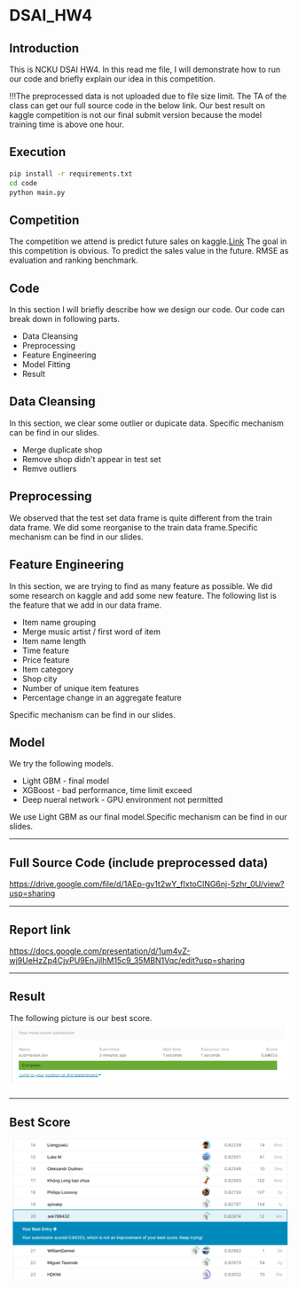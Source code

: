 # DSAI_HW4

## Introduction
This is NCKU DSAI HW4. In this read me file, I will demonstrate how to run our code and briefly explain our idea in this competition.

!!!The preprocessed data is not uploaded due to file size limit. The TA of the class can get our full source code in the below link. Our best result on kaggle competition is not our final submit version because the model training time is above one hour.


## Execution
```sh
pip install -r requirements.txt
cd code
python main.py
```

## Competition
The competition we attend is predict future sales on kaggle.[Link](https://www.kaggle.com/c/competitive-data-science-predict-future-sales)
The goal in this competition is obvious. To predict the sales value in the future. RMSE as evaluation and ranking benchmark.

## Code
In this section I will briefly describe how we design our code.
Our code can break down in following parts.
* Data Cleansing
* Preprocessing
* Feature Engineering
* Model Fitting
* Result

## Data Cleansing
In this section, we clear some outlier or dupicate data. Specific mechanism can be find in our slides.
* Merge duplicate shop
* Remove shop didn't appear in test set
* Remve outliers

## Preprocessing
We observed that the test set data frame is quite different from the train data frame. We did some reorganise to the train data frame.Specific mechanism can be find in our slides.

## Feature Engineering
In this section, we are trying to find as many feature as possible. We did some research on kaggle and add some new feature. The following list is the feature that we add in our data frame.
* Item name grouping
* Merge music artist / first word of item
* Item name length
* Time feature
* Price feature
* Item category
* Shop city
* Number of unique item features
* Percentage change in an aggregate feature

Specific mechanism can be find in our slides.

## Model
We try the following models.
* Light GBM - final model
* XGBoost - bad performance, time limit exceed
* Deep nueral network - GPU environment not permitted

We use Light GBM as our final model.Specific mechanism can be find in our slides.

---

## Full Source Code (include preprocessed data)
https://drive.google.com/file/d/1AEp-gv1t2wY_fIxtoClNG6nj-5zhr_0U/view?usp=sharing

---

## Report link
https://docs.google.com/presentation/d/1um4vZ-wj9UeHzZp4CjvPU9EnJjlhM15c9_35MBN1Vqc/edit?usp=sharing

---

## Result
The following picture is our best score.
![final result](./output/Kaggle_LeaderBoard.PNG)

---

## Best Score
![kaggle_2](./output/best_result.PNG)

